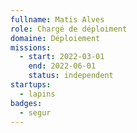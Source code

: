 ```yaml
---
fullname: Matis Alves
role: Chargé de déploiment
domaine: Déploiement
missions:
  - start: 2022-03-01
    end: 2022-06-01
    status: independent
startups:
  - lapins
badges:
  - segur
---
```


